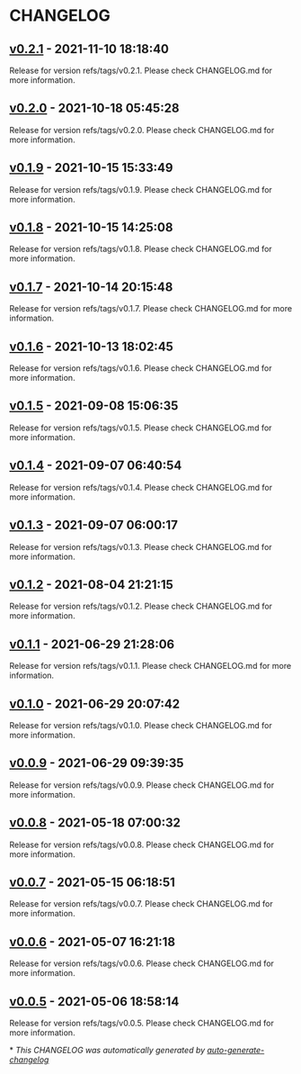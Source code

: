 # CHANGELOG

## [v0.2.1](https://github.com/tomarv2/terraform-databricks-workspace-management/releases/tag/v0.2.1) - 2021-11-10 18:18:40

Release for version refs/tags/v0.2.1. Please check CHANGELOG.md for more information.

## [v0.2.0](https://github.com/tomarv2/terraform-databricks-workspace-management/releases/tag/v0.2.0) - 2021-10-18 05:45:28

Release for version refs/tags/v0.2.0. Please check CHANGELOG.md for more information.

## [v0.1.9](https://github.com/tomarv2/terraform-databricks-workspace-management/releases/tag/v0.1.9) - 2021-10-15 15:33:49

Release for version refs/tags/v0.1.9. Please check CHANGELOG.md for more information.

## [v0.1.8](https://github.com/tomarv2/terraform-databricks-workspace-management/releases/tag/v0.1.8) - 2021-10-15 14:25:08

Release for version refs/tags/v0.1.8. Please check CHANGELOG.md for more information.

## [v0.1.7](https://github.com/tomarv2/terraform-databricks-workspace-management/releases/tag/v0.1.7) - 2021-10-14 20:15:48

Release for version refs/tags/v0.1.7. Please check CHANGELOG.md for more information.

## [v0.1.6](https://github.com/tomarv2/terraform-databricks-workspace-management/releases/tag/v0.1.6) - 2021-10-13 18:02:45

Release for version refs/tags/v0.1.6. Please check CHANGELOG.md for more information.

## [v0.1.5](https://github.com/tomarv2/terraform-databricks-workspace-management/releases/tag/v0.1.5) - 2021-09-08 15:06:35

Release for version refs/tags/v0.1.5. Please check CHANGELOG.md for more information.

## [v0.1.4](https://github.com/tomarv2/terraform-databricks-workspace-management/releases/tag/v0.1.4) - 2021-09-07 06:40:54

Release for version refs/tags/v0.1.4. Please check CHANGELOG.md for more information.

## [v0.1.3](https://github.com/tomarv2/terraform-databricks-workspace-management/releases/tag/v0.1.3) - 2021-09-07 06:00:17

Release for version refs/tags/v0.1.3. Please check CHANGELOG.md for more information.

## [v0.1.2](https://github.com/tomarv2/terraform-databricks-workspace-management/releases/tag/v0.1.2) - 2021-08-04 21:21:15

Release for version refs/tags/v0.1.2. Please check CHANGELOG.md for more information.

## [v0.1.1](https://github.com/tomarv2/terraform-databricks-workspace-management/releases/tag/v0.1.1) - 2021-06-29 21:28:06

Release for version refs/tags/v0.1.1. Please check CHANGELOG.md for more information.

## [v0.1.0](https://github.com/tomarv2/terraform-databricks-workspace-management/releases/tag/v0.1.0) - 2021-06-29 20:07:42

Release for version refs/tags/v0.1.0. Please check CHANGELOG.md for more information.

## [v0.0.9](https://github.com/tomarv2/terraform-databricks-workspace-management/releases/tag/v0.0.9) - 2021-06-29 09:39:35

Release for version refs/tags/v0.0.9. Please check CHANGELOG.md for more information.

## [v0.0.8](https://github.com/tomarv2/terraform-databricks-workspace-management/releases/tag/v0.0.8) - 2021-05-18 07:00:32

Release for version refs/tags/v0.0.8. Please check CHANGELOG.md for more information.

## [v0.0.7](https://github.com/tomarv2/terraform-databricks-workspace-management/releases/tag/v0.0.7) - 2021-05-15 06:18:51

Release for version refs/tags/v0.0.7. Please check CHANGELOG.md for more information.

## [v0.0.6](https://github.com/tomarv2/terraform-databricks-workspace-management/releases/tag/v0.0.6) - 2021-05-07 16:21:18

Release for version refs/tags/v0.0.6. Please check CHANGELOG.md for more information.

## [v0.0.5](https://github.com/tomarv2/terraform-databricks-workspace-management/releases/tag/v0.0.5) - 2021-05-06 18:58:14

Release for version refs/tags/v0.0.5. Please check CHANGELOG.md for more information.

\* *This CHANGELOG was automatically generated by [auto-generate-changelog](https://github.com/BobAnkh/auto-generate-changelog)*
